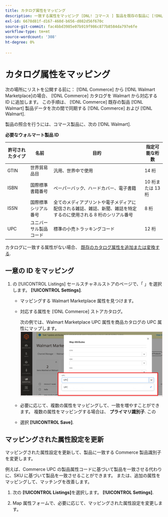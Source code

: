 ```yaml
---
title: カタログ属性をマッピング
description: 一致する属性をマッピング [DNL! コマース ] 製品を既存の製品に [!DNL Walmart Marketplace] リストと同期，データ間 [!DNL Channel Manager] および [!DNL Walmart].
exl-id: 6678d81f-d167-460d-b656-d082d56f670c
source-git-commit: fac4bbd3985e07b919f986c877b8584da797e6fe
workflow-type: tm+mt
source-wordcount: '308'
ht-degree: 0%

---
```


# カタログ属性をマッピング

次の場所にリストを公開する前に： [!DNL Commerce] から [!DNL Walmart Marketplace]の場合、 [!DNL Commerce] カタログを Walmart から対応する ID に追加します。
この手順は、 [!DNL Commerce] 既存の製品 [!DNL Walmart] 製品データを次の間で同期する [!DNL Commerce] および [!DNL Walmart].

製品の照合を行うには、コマース製品に、次の [!DNL Walmart].

**必要なウォルマート製品 ID**

| **許可されたタイプ** | **名前** | **目的** | **指定可能な桁数** |
|-------------------|--------------------------------------|--------------------------------------------------------------------------------------------------------------------------------------------------|-----------------------|
| GTIN | 世界貿易品目 | 汎用、世界中で使用 | 14 桁 |
| ISBN | 国際標準書籍番号 | ペーパーバック、ハードカバー、電子書籍 | 10 桁または 13 桁 |
| ISSN | 国際標準シリアル番号 | 全てのメディアプリントや電子メディアに配信される雑誌、雑誌、新聞、雑誌を特定するのに使用される 8 桁のシリアル番号 | 8 桁 |
| UPC | ユニバーサル製品コード | 標準の小売トラッキングコード | 12 桁 |

カタログに一致する属性がない場合、 [既存のカタログ属性を追加または変換する](https://docs.magento.com/user-guide/catalog/product-attributes.html).

## 一意の ID をマッピング

1. の [!UICONTROL Listings] セールスチャネルストアのページで、「 」を選択します。 **[!UICONTROL Settings]**.

   - マッピングする Walmart Marketplace 属性を見つけます。

   - 対応する属性を [!DNL Commerce] ストアカタログ。

      次の例では、Walmart Marketplace UPC 属性を商品カタログの UPC 属性にマップします。
   ![製品一致条件の属性をマッピング](assets/products-map-attributes-for-match.png)
   - 必要に応じて、複数の属性をマッピングして、一致を増やすことができます。 複数の属性をマッピングする場合は、 **プライマリ識別子**. この

   - 選択 **[!UICONTROL Save]**.


## マッピングされた属性設定を更新

マッピングされた属性設定を更新して、製品に一致する Commerce 製品識別子を変更します。

例えば、Commerce UPC の製品属性コードに基づいて製品を一致させる代わりに、SKU に基づいて製品を一致させることができます。 または、追加の属性をマッピングして、マッチングを改善します。

1. 次の **[!UICONTROL Listings]**&#x200B;を選択します。 **[!UICONTROL Settings]**.

1. Map 属性フォームで、必要に応じて、マッピングされた属性設定を変更します。
